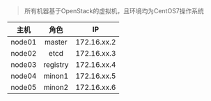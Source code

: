 > 所有机器基于OpenStack的虚拟机，且环境均为CentOS7操作系统

| 主机  | 角色 | IP |
| :---: | :---: | :---: |
| node01 | master | 172.16.xx.2 |
| node02 | etcd | 172.16.xx.3 |
| node03 | registry | 172.16.xx.4 |
| node04 | minon1 | 172.16.xx.5 |
| node05 | minon2 | 172.16.xx.6 |